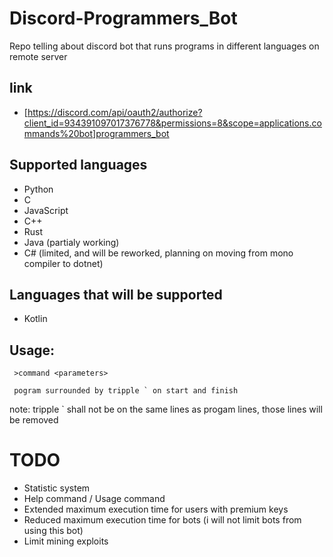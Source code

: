 # Discord-Programmers_Bot
Repo telling about discord bot that runs  programs in different languages on remote server

## link
  * [https://discord.com/api/oauth2/authorize?client_id=934391097017376778&permissions=8&scope=applications.commands%20bot]programmers_bot

## Supported languages
  * Python
  * C
  * JavaScript
  * C++
  * Rust
  * Java (partialy working)
  * C# (limited, and will be reworked, planning on moving from mono compiler to dotnet)
  
## Languages that will be supported
  * Kotlin

## Usage:
```
 >command <parameters>
 
 pogram surrounded by tripple ` on start and finish
```
note: tripple ` shall not be on the same lines as progam lines, those lines will be removed

# TODO
 * Statistic system
 * Help command / Usage command
 * Extended maximum execution time for users with premium keys
 * Reduced maximum execution time for bots (i will not limit bots from using this bot)
 * Limit mining exploits
